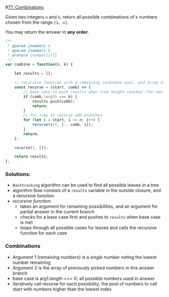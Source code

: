 #[77. Combinations](https://leetcode.com/problems/combinations/)

Given two integers `n` and `k`, return all possible combinations of `k` numbers chosen from the range `[1, n]`.

You may return the answer in **any order**.

```javascript
/**
 * @param {number} n
 * @param {number} k
 * @return {number[][]}
 */
var combine = function(n, k) {

    let results = [];

    // recursive function with a remaining candidate pool, and array of chosen branches
    const recurse = (start, comb) => {
        // base case to push results when tree height reached (for max height tree, check if variable is empty instead)
        if (comb.length === k) {
            results.push(comb);
            return;
        }
        // for loop to recurse add branches
        for (let i = start; i <= n; i++) {
            recurse(i+1, [...comb, i]);
        }
        return;
    };

    recurse(1, []);

    return results;
};
```

### Solutions:

- `Backtracking` algorithm can be used to find all possible leaves in a tree
- algorithm flow consists of a `results` variable in the outside closure, and a recursive function
- *recursive function*:
  - takes an argument for remaining possibilities, and an argument for partial answer in the current branch
  - checks for a base case first and pushes to `results` when base case is met
  - loops through all possible cases for leaves and calls the recursive function for each case

### **Combinations**
- Argument 1 (remaining numbers) is a single number noting the lowest number remaining
- Argument 2 is the array of previously picked numbers in this answer branch
- base case is arg1.length === 0; all possible numbers used in answer
- iteratively call recurse for each possibility, the pool of numbers to call start with numbers higher than the lowest index